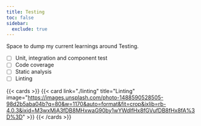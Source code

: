 ```yaml
---
title: Testing
toc: false
sidebar:
  exclude: true
---
```


Space to dump my current learnings around Testing.

- [ ] Unit, integration and component test
- [ ] Code coverage
- [ ] Static analysis
- [ ] Linting

{{< cards >}}
  {{< card link="./linting" title="Linting" image="https://images.unsplash.com/photo-1488590528505-98d2b5aba04b?q=80&w=1170&auto=format&fit=crop&ixlib=rb-4.0.3&ixid=M3wxMjA3fDB8MHxwaG90by1wYWdlfHx8fGVufDB8fHx8fA%3D%3D" >}}
{{< /cards >}}
